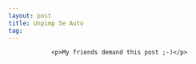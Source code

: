 ```yaml
---
layout: post
title: Unpimp Se Auto
tag: 
---
```



                <p>My friends demand this post ;-)</p>
<div style="text-align:center"><object type="application/x-shockwave-flash" style="width:425px; height:350px" data="http://www.youtube.com/v/wey9--VVxAg"><param name="movie" value="http://www.youtube.com/v/wey9--VVxAg"></param></object></div>
<div style="text-align:center"><object type="application/x-shockwave-flash" style="width:425px; height:350px" data="http://www.youtube.com/v/izLGykFU-Io"><param name="movie" value="http://www.youtube.com/v/izLGykFU-Io"></param></object></div>
<div style="text-align:center"><object type="application/x-shockwave-flash" style="width:425px; height:350px" data="http://www.youtube.com/v/29P_WppkJEA"><param name="movie" value="http://www.youtube.com/v/29P_WppkJEA"></param></object></div>
            
